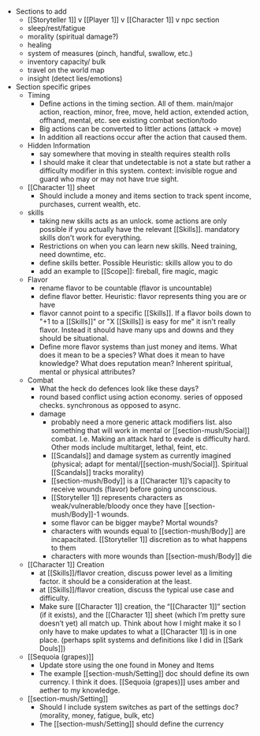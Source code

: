 - Sections to add
	- [[Storyteller 1]] v [[Player 1]] v [[Character 1]] v npc section
	- sleep/rest/fatigue
	- morality (spiritual damage?)
	- healing
	- system of measures (pinch, handful, swallow, etc.)
	- inventory capacity/ bulk
	- travel on the world map
	- insight (detect lies/emotions)
- Section specific gripes
	- Timing
		- Define actions in the timing section. All of them. main/major action, reaction, minor, free, move, held action, extended action, offhand, mental, etc. see existing combat section/todo
		- Big actions can be converted to littler actions (attack -> move)
		- In addition all reactions occur after the action that caused them.
	- Hidden Information
		- say somewhere that moving in stealth requires stealth rolls
		- I should make it clear that undetectable is not a state but rather a difficulty modifier in this system. context: invisible rogue and guard who may or may not have true sight.
	- [[Character 1]] sheet
		- Should include a money and items section to track spent income, purchases, current wealth, etc.
	- skills
		- taking new skills acts as an unlock. some actions are only possible if you actually have the relevant [[Skills]]. mandatory skills don't work for everything. 
		- Restrictions on when you can learn new skills. Need training, need downtime, etc.
		- define skills better. Possible Heuristic: skills allow you to do
		- add an example to [[Scope]]: fireball, fire magic, magic
	- Flavor
		- rename flavor to be countable (flavor is uncountable)
		- define flavor better. Heuristic: flavor represents thing you are or have
		- flavor cannot point to a specific [[Skills]]. If a flavor boils down to "+1 to a [[Skills]]" or "X [[Skills]] is easy for me" it isn't really flavor. Instead it should have many ups and downs and they should be situational.
		- Define more flavor systems than just money and items. What does it mean to be a species? What does it mean to have knowledge? What does reputation mean? Inherent spiritual, mental or physical attributes?
	- Combat
		- What the heck do defences look like these days?
		- round based conflict using action economy. series of opposed checks. synchronous as opposed to async.
		- damage
			- probably need a more generic attack modifiers list. also something that will work in mental or [[section-mush/Social]] combat. I.e. Making an attack hard to evade is difficulty hard. Other mods include multitarget, lethal, feint, etc.
			- [[Scandals]] and damage system as currently imagined (physical; adapt for mental/[[section-mush/Social]]. Spiritual [[Scandals]] tracks morality)
			- [[section-mush/Body]] is a [[Character 1]]’s capacity to receive wounds (flavor) before going unconscious.
			- [[Storyteller 1]] represents characters as weak/vulnerable/bloody once they have [[section-mush/Body]]-1 wounds.
			- some flavor can be bigger maybe? Mortal wounds?
			- characters with wounds equal to [[section-mush/Body]] are incapacitated. [[Storyteller 1]] discretion as to what happens to them
			- characters with more wounds than [[section-mush/Body]] die
	- [[Character 1]] Creation
		- at [[Skills]]/flavor creation, discuss power level as a limiting factor. it should be a consideration at the least.
		- at [[Skills]]/flavor creation, discuss the typical use case and difficulty.
		- Make sure [[Character 1]] creation, the “[[Character 1]]” section (if it exists), and the [[Character 1]] sheet (which I’m pretty sure doesn’t yet) all match up. Think about how I might make it so I only have to make updates to what a [[Character 1]] is in one place. (perhaps split systems and definitions like I did in [[Sark Douls]])
	- [[Sequoia (grapes)]]
		- Update store using the one found in Money and Items
		- The example [[section-mush/Setting]] doc should define its own currency. I think it does. [[Sequoia (grapes)]] uses amber and aether to my knowledge.
	- [[section-mush/Setting]]
		- Should I include system switches as part of the settings doc? (morality, money, fatigue, bulk, etc)
		- The [[section-mush/Setting]] should define the currency
